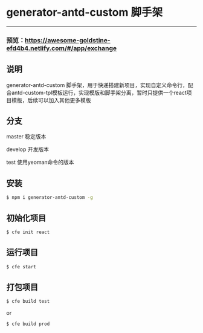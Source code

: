 # generator-antd-custom 脚手架

---

### 预览：https://awesome-goldstine-efd4b4.netlify.com/#/app/exchange

## 说明

generator-antd-custom 脚手架，用于快递搭建新项目，实现自定义命令行，配合antd-custom-tpl模板运行，实现模版和脚手架分离，暂时只提供一个react项目模版，后续可以加入其他更多模版

## 分支
master 稳定版本

develop 开发版本

test  使用yeoman命令的版本 


## 安装

```bash
$ npm i generator-antd-custom -g

```

## 初始化项目
```bash
$ cfe init react
```

## 运行项目

```bash
$ cfe start
```
## 打包项目

```bash
$ cfe build test
```
or
```bash
$ cfe build prod
```
